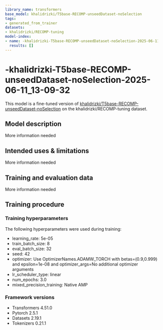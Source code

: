```yaml
---
library_name: transformers
base_model: khalidrizki/T5base-RECOMP-unseedDataset-noSelection
tags:
- generated_from_trainer
datasets:
- khalidrizki/RECOMP-tuning
model-index:
- name: -khalidrizki-T5base-RECOMP-unseedDataset-noSelection-2025-06-11_13-09-32
  results: []
---
```


<!-- This model card has been generated automatically according to the information the Trainer had access to. You
should probably proofread and complete it, then remove this comment. -->

# -khalidrizki-T5base-RECOMP-unseedDataset-noSelection-2025-06-11_13-09-32

This model is a fine-tuned version of [khalidrizki/T5base-RECOMP-unseedDataset-noSelection](https://huggingface.co/khalidrizki/T5base-RECOMP-unseedDataset-noSelection) on the khalidrizki/RECOMP-tuning dataset.

## Model description

More information needed

## Intended uses & limitations

More information needed

## Training and evaluation data

More information needed

## Training procedure

### Training hyperparameters

The following hyperparameters were used during training:
- learning_rate: 5e-05
- train_batch_size: 8
- eval_batch_size: 32
- seed: 42
- optimizer: Use OptimizerNames.ADAMW_TORCH with betas=(0.9,0.999) and epsilon=1e-08 and optimizer_args=No additional optimizer arguments
- lr_scheduler_type: linear
- num_epochs: 3.0
- mixed_precision_training: Native AMP

### Framework versions

- Transformers 4.51.0
- Pytorch 2.5.1
- Datasets 2.19.1
- Tokenizers 0.21.1
